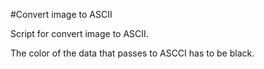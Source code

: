 #Convert image to ASCII

Script for convert image to ASCII.

The color of the data that passes to ASCCI has to be black.
